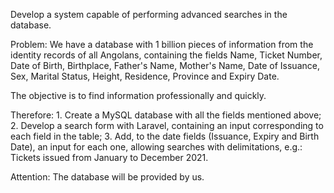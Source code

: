 Develop a system capable of performing advanced searches in the database.

Problem: We have a database with 1 billion pieces of information from the identity records of all Angolans, containing the fields Name, Ticket Number, Date of Birth, Birthplace, Father's Name, Mother's Name, Date of Issuance, Sex, Marital Status, Height, Residence, Province and Expiry Date.

The objective is to find information professionally and quickly.

Therefore: 1. Create a MySQL database with all the fields mentioned above; 2. Develop a search form with Laravel, containing an input corresponding to each field in the table; 3. Add, to the date fields (Issuance, Expiry and Birth Date), an input for each one, allowing searches with delimitations, e.g.: Tickets issued from January to December 2021.

Attention: The database will be provided by us.